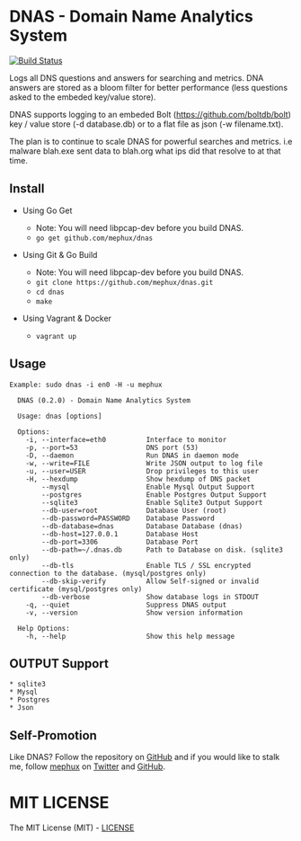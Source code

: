 # DNAS - Domain Name Analytics System
[![Build Status](https://drone.io/github.com/mephux/dnas/status.png)](https://drone.io/github.com/mephux/dnas/latest)

Logs all DNS questions and answers for searching and metrics. DNA answers are stored as
a bloom filter for better performance (less questions asked to the embeded key/value store).

DNAS supports logging to an embeded Bolt (https://github.com/boltdb/bolt) key / value store 
(-d database.db) or to a flat file as json (-w filename.txt).

The plan is to continue to scale DNAS for powerful searches and metrics. 
i.e malware blah.exe sent data to blah.org what ips did that resolve to at that time.

## Install

  * Using Go Get

    * Note: You will need libpcap-dev before you build DNAS.
    * `go get github.com/mephux/dnas`

  * Using Git & Go Build
  
    * Note: You will need libpcap-dev before you build DNAS.
    * `git clone https://github.com/mephux/dnas.git`
    * `cd dnas`
    * `make`

  * Using Vagrant & Docker

    * `vagrant up`

## Usage

  `Example: sudo dnas -i en0 -H -u mephux`

```
  DNAS (0.2.0) - Domain Name Analytics System

  Usage: dnas [options]

  Options:
    -i, --interface=eth0          Interface to monitor
    -p, --port=53                 DNS port (53)
    -D, --daemon                  Run DNAS in daemon mode
    -w, --write=FILE              Write JSON output to log file
    -u, --user=USER               Drop privileges to this user
    -H, --hexdump                 Show hexdump of DNS packet
        --mysql                   Enable Mysql Output Support
        --postgres                Enable Postgres Output Support
        --sqlite3                 Enable Sqlite3 Output Support
        --db-user=root            Database User (root)
        --db-password=PASSWORD    Database Password
        --db-database=dnas        Database Database (dnas)
        --db-host=127.0.0.1       Database Host
        --db-port=3306            Database Port
        --db-path=~/.dnas.db      Path to Database on disk. (sqlite3 only)
        --db-tls                  Enable TLS / SSL encrypted connection to the database. (mysql/postgres only)
        --db-skip-verify          Allow Self-signed or invalid certificate (mysql/postgres only)
        --db-verbose              Show database logs in STDOUT
    -q, --quiet                   Suppress DNAS output
    -v, --version                 Show version information

  Help Options:
    -h, --help                    Show this help message
```

## OUTPUT Support

    * sqlite3
    * Mysql
    * Postgres
    * Json


## Self-Promotion

Like DNAS? Follow the repository on
[GitHub](https://github.com/mephux/dnas) and if
you would like to stalk me, follow [mephux](http://dweb.io/) on
[Twitter](http://twitter.com/mephux) and
[GitHub](https://github.com/mephux).

# MIT LICENSE

The MIT License (MIT) - [LICENSE](https://github.com/mephux/dnas/blob/master/LICENSE)
